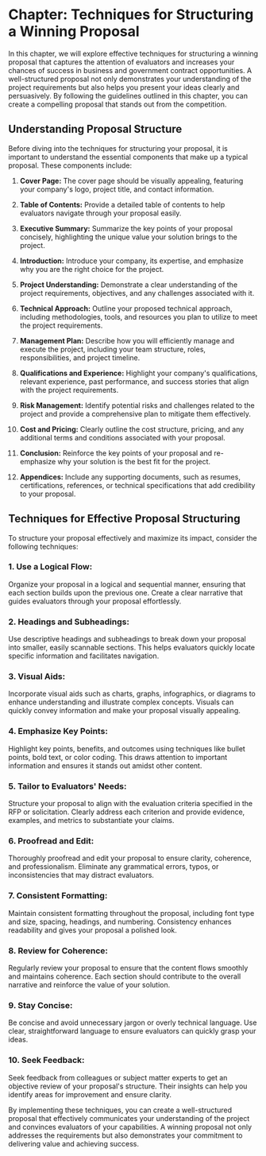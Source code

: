 Chapter: Techniques for Structuring a Winning Proposal
======================================================

In this chapter, we will explore effective techniques for structuring a winning proposal that captures the attention of evaluators and increases your chances of success in business and government contract opportunities. A well-structured proposal not only demonstrates your understanding of the project requirements but also helps you present your ideas clearly and persuasively. By following the guidelines outlined in this chapter, you can create a compelling proposal that stands out from the competition.

Understanding Proposal Structure
--------------------------------

Before diving into the techniques for structuring your proposal, it is important to understand the essential components that make up a typical proposal. These components include:

1. **Cover Page:** The cover page should be visually appealing, featuring your company's logo, project title, and contact information.

2. **Table of Contents:** Provide a detailed table of contents to help evaluators navigate through your proposal easily.

3. **Executive Summary:** Summarize the key points of your proposal concisely, highlighting the unique value your solution brings to the project.

4. **Introduction:** Introduce your company, its expertise, and emphasize why you are the right choice for the project.

5. **Project Understanding:** Demonstrate a clear understanding of the project requirements, objectives, and any challenges associated with it.

6. **Technical Approach:** Outline your proposed technical approach, including methodologies, tools, and resources you plan to utilize to meet the project requirements.

7. **Management Plan:** Describe how you will efficiently manage and execute the project, including your team structure, roles, responsibilities, and project timeline.

8. **Qualifications and Experience:** Highlight your company's qualifications, relevant experience, past performance, and success stories that align with the project requirements.

9. **Risk Management:** Identify potential risks and challenges related to the project and provide a comprehensive plan to mitigate them effectively.

10. **Cost and Pricing:** Clearly outline the cost structure, pricing, and any additional terms and conditions associated with your proposal.

11. **Conclusion:** Reinforce the key points of your proposal and re-emphasize why your solution is the best fit for the project.

12. **Appendices:** Include any supporting documents, such as resumes, certifications, references, or technical specifications that add credibility to your proposal.

Techniques for Effective Proposal Structuring
---------------------------------------------

To structure your proposal effectively and maximize its impact, consider the following techniques:

### 1. Use a Logical Flow:

Organize your proposal in a logical and sequential manner, ensuring that each section builds upon the previous one. Create a clear narrative that guides evaluators through your proposal effortlessly.

### 2. Headings and Subheadings:

Use descriptive headings and subheadings to break down your proposal into smaller, easily scannable sections. This helps evaluators quickly locate specific information and facilitates navigation.

### 3. Visual Aids:

Incorporate visual aids such as charts, graphs, infographics, or diagrams to enhance understanding and illustrate complex concepts. Visuals can quickly convey information and make your proposal visually appealing.

### 4. Emphasize Key Points:

Highlight key points, benefits, and outcomes using techniques like bullet points, bold text, or color coding. This draws attention to important information and ensures it stands out amidst other content.

### 5. Tailor to Evaluators' Needs:

Structure your proposal to align with the evaluation criteria specified in the RFP or solicitation. Clearly address each criterion and provide evidence, examples, and metrics to substantiate your claims.

### 6. Proofread and Edit:

Thoroughly proofread and edit your proposal to ensure clarity, coherence, and professionalism. Eliminate any grammatical errors, typos, or inconsistencies that may distract evaluators.

### 7. Consistent Formatting:

Maintain consistent formatting throughout the proposal, including font type and size, spacing, headings, and numbering. Consistency enhances readability and gives your proposal a polished look.

### 8. Review for Coherence:

Regularly review your proposal to ensure that the content flows smoothly and maintains coherence. Each section should contribute to the overall narrative and reinforce the value of your solution.

### 9. Stay Concise:

Be concise and avoid unnecessary jargon or overly technical language. Use clear, straightforward language to ensure evaluators can quickly grasp your ideas.

### 10. Seek Feedback:

Seek feedback from colleagues or subject matter experts to get an objective review of your proposal's structure. Their insights can help you identify areas for improvement and ensure clarity.

By implementing these techniques, you can create a well-structured proposal that effectively communicates your understanding of the project and convinces evaluators of your capabilities. A winning proposal not only addresses the requirements but also demonstrates your commitment to delivering value and achieving success.
